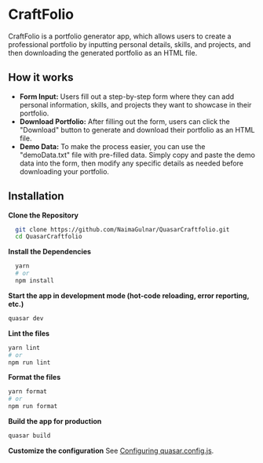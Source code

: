 # CraftFolio

CraftFolio is a portfolio generator app, which allows users to create a professional portfolio by inputting personal details, skills, and projects, and then downloading the generated portfolio as an HTML file. 

## How it works

- **Form Input:** Users fill out a step-by-step form where they can add personal information, skills, and projects they want to showcase in their portfolio.
- **Download Portfolio:** After filling out the form, users can click the "Download" button to generate and download their portfolio as an HTML file.
- **Demo Data:** To make the process easier, you can use the "demoData.txt" file with pre-filled data. Simply copy and paste the demo data into the form, then modify any specific details as needed before downloading your portfolio.

## Installation

**Clone the Repository**

```bash
  git clone https://github.com/NaimaGulnar/QuasarCraftfolio.git
  cd QuasarCraftfolio
```

**Install the Dependencies**

```bash
  yarn
  # or
  npm install
```

**Start the app in development mode (hot-code reloading, error reporting, etc.)**
```bash
quasar dev
```

**Lint the files**
```bash
yarn lint
# or
npm run lint
```

**Format the files**
```bash
yarn format
# or
npm run format
```

**Build the app for production**
```bash
quasar build
```

**Customize the configuration**
See [Configuring quasar.config.js](https://v2.quasar.dev/quasar-cli-vite/quasar-config-js).
